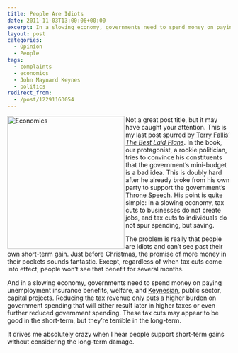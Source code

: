 ```yaml
---
title: People Are Idiots
date: 2011-11-03T13:00:06+00:00
excerpt: In a slowing economy, governments need to spend money on paying unemployment insurance benefits, welfare, and Keynesian, public sector, capital projects.
layout: post
categories:
  - Opinion
  - People
tags:
  - complaints
  - economics
  - John Maynard Keynes
  - politics
redirect_from:
  - /post/12291163054
---
```

<img src="https://cdn.craigmcn.ca/img/economics-264x300.jpg" alt="Economics" width="264" height="300" align="left" />Not a great post title, but it may have caught your attention. This is my last post spurred by [Terry Fallis’ _The Best Laid Plans_](http://terryfallis.com/the-best-laid-plans/ "Terry Fallis' The Best Laid Plans"). In the book, our protagonist, a rookie politician, tries to convince his constituents that the government’s mini-budget is a bad idea. This is doubly hard after he already broke from his own party to support the government’s [Throne Speech](http://en.wikipedia.org/wiki/Throne_speech "Throne Speech"). His point is quite simple: In a slowing economy, tax cuts to businesses do not create jobs, and tax cuts to individuals do not spur spending, but saving.

The problem is really that people are idiots and can’t see past their own short-term gain. Just before Christmas, the promise of more money in their pockets sounds fantastic. Except, regardless of when tax cuts come into effect, people won’t see that benefit for several months.

And in a slowing economy, governments need to spend money on paying unemployment insurance benefits, welfare, and [Keynesian](http://en.wikipedia.org/wiki/Keynesian_economics "Keynesian economics"), public sector, capital projects. Reducing the tax revenue only puts a higher burden on government spending that will either result later in higher taxes or even further reduced government spending. These tax cuts may appear to be good in the short-term, but they’re terrible in the long-term.

It drives me absolutely crazy when I hear people support short-term gains without considering the long-term damage.